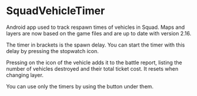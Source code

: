 # SquadVehicleTimer

Android app used to track respawn times of vehicles in Squad.
Maps and layers are now based on the game files and are up to date with version 2.16.

The timer in brackets is the spawn delay. You can start the timer with this delay by pressing the stopwatch icon.

Pressing on the icon of the vehicle adds it to the battle report, listing the number of vehicles destroyed and their total ticket cost. It resets when changing layer.

You can use only the timers by using the button under them.
